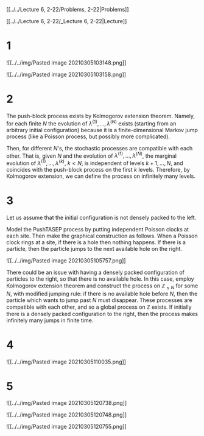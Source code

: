 [[../../Lecture 6, 2-22/Problems, 2-22|Problems]]

[[../../Lecture 6, 2-22/_Lecture 6, 2-22|Lecture]]

# 1

![[../../img/Pasted image 20210305103148.png]]

![[../../img/Pasted image 20210305103158.png]]

# 2

The push-block process exists by Kolmogorov extension theorem. Namely, for each finite $N$ the evolution of $\lambda^{(1)},\ldots,\lambda^{(N)}$ exists (starting from an arbitrary initial configuration) because it is a finite-dimensional Markov jump process (like a Poisson process, but possibly more complicated). 

Then, for different $N$'s, the stochastic processes are compatible with each other. That is, given $N$ and the evolution of $\lambda^{(1)},\ldots,\lambda^{(N)}$, the marginal evolution of $\lambda^{(1)},\ldots,\lambda^{(k)}$, $k<N$, is independent of levels $k+1,\ldots,N$, and coincides with the push-block process on the first $k$ levels. Therefore, by Kolmogorov extension, we can define the process on infinitely many levels.

# 3

Let us assume that the initial configuration is not densely packed to the left. 

Model the PushTASEP process by putting independent Poisson clocks at each site. Then make the graphical construction as follows. When a Poisson clock rings at a site, if there is a hole then nothing happens. If there is a particle, then the particle jumps to the next available hole on the right. 

![[../../img/Pasted image 20210305105757.png]]

There could be an issue with having a densely packed configuration of particles to the right, so that there is no available hole. In this case, employ Kolmogorov extension theorem and construct the process on $\mathbb{Z}_{\le N}$ for some $N$, with modified jumping rule: if there is no available hole before $N$, then the particle which wants to jump past $N$ must disappear. These processes are compatible with each other, and so a global process on $\mathbb{Z}$ exists. If initially there is a densely packed configuration to the right, then the process makes infinitely many jumps in finite time.

# 4

![[../../img/Pasted image 20210305110035.png]]



# 5

![[../../img/Pasted image 20210305120738.png]]

![[../../img/Pasted image 20210305120748.png]]

![[../../img/Pasted image 20210305120755.png]]